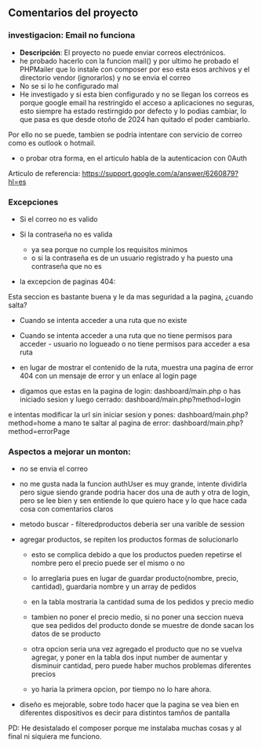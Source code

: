 
## Comentarios del proyecto


### investigacion: Email no funciona

- **Descripción**: El proyecto no puede enviar correos electrónicos.
- he probado hacerlo con la funcion mail() y por ultimo he probado el PHPMailer que lo instale con composer por eso esta esos archivos y el directorio vendor (ignorarlos) y no se envia el correo
- No se si lo he configurado mal 
- He investigado y si esta bien configurado y no se llegan los correos es porque google email ha restringido el acceso a aplicaciones no seguras, esto siempre ha estado restirngido por defecto y lo podias cambiar, lo que pasa es que desde otoño de 2024 han quitado el poder cambiarlo.

Por ello no se puede, tambien se podria intentare con servicio de correo como es outlook o hotmail.
- o probar otra forma, en el articulo habla de la autenticacion con 0Auth


Articulo de referencia:
https://support.google.com/a/answer/6260879?hl=es 


### Excepciones 

- Si el correo no es valido
- Si la contraseña no es valida 
    - ya sea porque no cumple los requisitos minimos
    - o si la contraseña es de un usuario registrado y ha puesto una contraseña que no es

- la excepcion de paginas 404:

Esta seccion es bastante buena y le da mas seguridad a la pagina, ¿cuando salta?

- Cuando se intenta acceder a una ruta que no existe
- Cuando se intenta acceder a una ruta que no tiene permisos para acceder - usuario no logueado o no tiene permisos para acceder a esa ruta
- en lugar de mostrar el contenido de la ruta, muestra una pagina de error 404 con un mensaje de error y un enlace al login page

- digamos que estas en la pagina de login: dashboard/main.php
o has iniciado sesion y luego cerrado: dashboard/main.php?method=login

e intentas modificar la url sin iniciar sesion y pones: dashboard/main.php?method=home a mano
te saltar al pagina de error: dashboard/main.php?method=errorPage



### Aspectos a mejorar un  monton:

- no se envia el correo
- no me gusta nada la funcion authUser es muy grande, intente dividirla pero sigue siendo grande podria hacer dos una
 de auth y otra de login, pero se lee bien y sen entiende lo que quiero hace y lo que hace cada cosa con comentarios claros

- metodo buscar - filteredproductos deberia ser una varible de session

- agregar productos, se repiten los productos formas de solucionarlo
    - esto se complica debido a que los productos pueden repetirse el nombre pero el precio puede ser el mismo o no
    - lo arreglaria pues en lugar de guardar producto(nombre, precio, cantidad), guardaria nombre y un array de pedidos
    - en la tabla mostraria la cantidad suma de los pedidos y precio medio
    - tambien no poner el precio medio, si no poner una seccion nueva que sea pedidos del producto donde se muestre de donde sacan los datos de se producto


    - otra opcion seria una vez agregado el producto que no se vuelva agregar, y poner en la tabla
     dos input number de aumentar y disminuir cantidad, pero puede haber muchos problemas diferentes precios

    - yo haria la primera opcion, por tiempo no lo hare ahora.


- diseño es mejorable, sobre todo hacer que la pagina se vea bien en diferentes dispositivos es decir para distintos tamños de pantalla



PD: He desistalado el composer porque me instalaba muchas cosas y al final ni siquiera me funciono.

